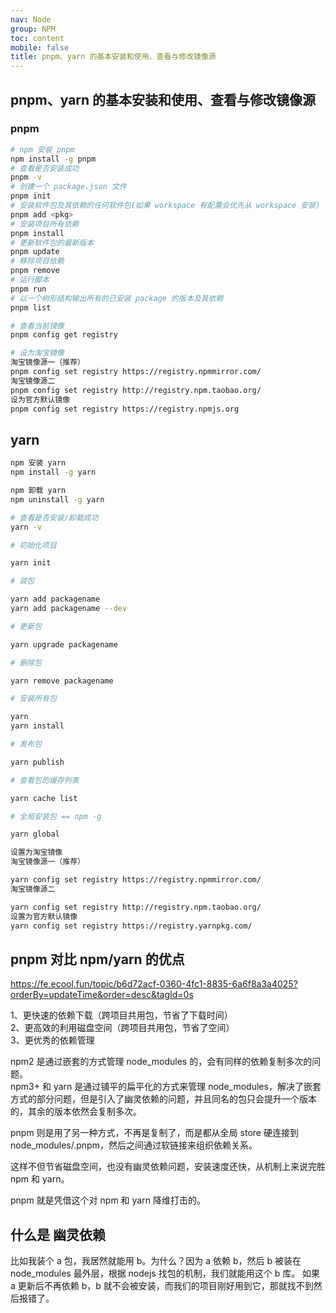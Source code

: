 ```yaml
---
nav: Node
group: NPM
toc: content
mobile: false
title: pnpm、yarn 的基本安装和使用、查看与修改镜像源
---
```


## pnpm、yarn 的基本安装和使用、查看与修改镜像源

### pnpm

```bash
# npm 安装 pnpm
npm install -g pnpm
# 查看是否安装成功
pnpm -v
# 创建一个 package.json 文件
pnpm init
# 安装软件包及其依赖的任何软件包(如果 workspace 有配置会优先从 workspace 安装)
pnpm add <pkg>
# 安装项目所有依赖
pnpm install
# 更新软件包的最新版本
pnpm update
# 移除项目依赖
pnpm remove
# 运行脚本
pnpm run
# 以一个树形结构输出所有的已安装 package 的版本及其依赖
pnpm list

# 查看当前镜像
pnpm config get registry

# 设为淘宝镜像
淘宝镜像源一（推荐）
pnpm config set registry https://registry.npmmirror.com/
淘宝镜像源二
pnpm config set registry http://registry.npm.taobao.org/
设为官方默认镜像
pnpm config set registry https://registry.npmjs.org
```

## yarn

```bash
npm 安装 yarn
npm install -g yarn

npm 卸载 yarn
npm uninstall -g yarn

# 查看是否安装/卸载成功
yarn -v

# 初始化项目

yarn init

# 装包

yarn add packagename
yarn add packagename --dev

# 更新包

yarn upgrade packagename

# 删除包

yarn remove packagename

# 安装所有包

yarn
yarn install

# 发布包

yarn publish

# 查看包的缓存列表

yarn cache list

# 全局安装包 == npm -g

yarn global

设置为淘宝镜像
淘宝镜像源一（推荐）

yarn config set registry https://registry.npmmirror.com/
淘宝镜像源二

yarn config set registry http://registry.npm.taobao.org/
设置为官方默认镜像
yarn config set registry https://registry.yarnpkg.com/
```

## pnpm 对比 npm/yarn 的优点

https://fe.ecool.fun/topic/b6d72acf-0360-4fc1-8835-6a6f8a3a4025?orderBy=updateTime&order=desc&tagId=0s

1、更快速的依赖下载（跨项目共用包，节省了下载时间）<br/>
2、更高效的利用磁盘空间（跨项目共用包，节省了空间）<br/>
3、更优秀的依赖管理<br/>

npm2 是通过嵌套的方式管理 node_modules 的，会有同样的依赖复制多次的问题。<br>
npm3+ 和 yarn 是通过铺平的扁平化的方式来管理 node_modules，解决了嵌套方式的部分问题，但是引入了幽灵依赖的问题，并且同名的包只会提升一个版本的，其余的版本依然会复制多次。<br>

pnpm 则是用了另一种方式，不再是复制了，而是都从全局 store 硬连接到 node_modules/.pnpm，然后之间通过软链接来组织依赖关系。

这样不但节省磁盘空间，也没有幽灵依赖问题，安装速度还快，从机制上来说完胜 npm 和 yarn。

pnpm 就是凭借这个对 npm 和 yarn 降维打击的。

## 什么是 幽灵依赖

比如我装个 a 包，我居然就能用 b。为什么？因为 a 依赖 b，然后 b 被装在 node_modules 最外层，根据 nodejs 找包的机制，我们就能用这个 b 库。
如果 a 更新后不再依赖 b，b 就不会被安装，而我们的项目刚好用到它，那就找不到然后报错了。
